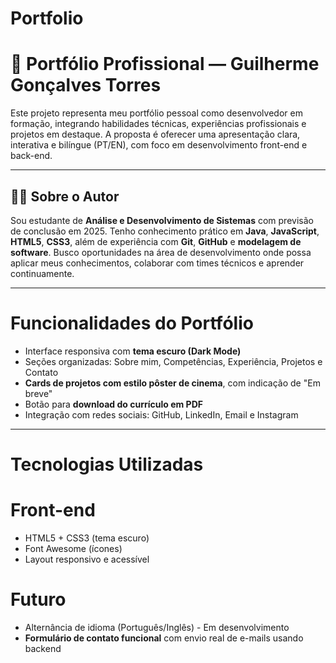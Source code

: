 # Portfolio
# 💼 Portfólio Profissional — Guilherme Gonçalves Torres

Este projeto representa meu portfólio pessoal como desenvolvedor em formação, integrando habilidades técnicas, experiências profissionais e projetos em destaque. A proposta é oferecer uma apresentação clara, interativa e bilíngue (PT/EN), com foco em desenvolvimento front-end e back-end.

---

## 🧑‍💻 Sobre o Autor

Sou estudante de **Análise e Desenvolvimento de Sistemas** com previsão de conclusão em 2025. Tenho conhecimento prático em **Java**, **JavaScript**, **HTML5**, **CSS3**, além de experiência com **Git**, **GitHub** e **modelagem de software**. Busco oportunidades na área de desenvolvimento onde possa aplicar meus conhecimentos, colaborar com times técnicos e aprender continuamente.

---

# Funcionalidades do Portfólio

- Interface responsiva com **tema escuro (Dark Mode)**
- Seções organizadas: Sobre mim, Competências, Experiência, Projetos e Contato
- **Cards de projetos com estilo pôster de cinema**, com indicação de "Em breve"
- Botão para **download do currículo em PDF**
- Integração com redes sociais: GitHub, LinkedIn, Email e Instagram

---

# Tecnologias Utilizadas

# Front-end

- HTML5 + CSS3 (tema escuro)
- Font Awesome (ícones)
- Layout responsivo e acessível


# Futuro

- Alternância de idioma (Português/Inglês) - Em desenvolvimento
- **Formulário de contato funcional** com envio real de e-mails usando backend
 
